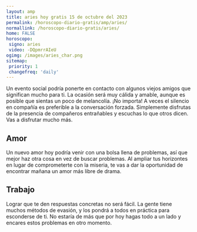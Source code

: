 ```yaml
---
layout: amp
title: aries hoy gratis 15 de octubre del 2023 
permalink: /horoscopo-diario-gratis/amp/aries/
normallink: /horoscopo-diario-gratis/aries/
home: FALSE
horoscopo:
 signo: aries
 video: -DQpmrrAIeU
ogimg: /images/aries_char.png
sitemap:
 priority: 1
 changefreq: 'daily'
---
```



Un evento social podría ponerte en contacto con algunos viejos amigos que significan mucho para ti. La ocasión será muy cálida y amable, aunque es posible que sientas un poco de melancolía. ¡No importa! A veces el silencio en compañía es preferible a la conversación forzada. Simplemente disfrutas de la presencia de compañeros entrañables y escuchas lo que otros dicen. Vas a disfrutar mucho más.

## Amor

Un nuevo amor hoy podría venir con una bolsa llena de problemas, así que mejor haz otra cosa en vez de buscar problemas. Al ampliar tus horizontes en lugar de comprometerte con la miseria, te vas a dar la oportunidad de encontrar mañana un amor más libre de drama.

## Trabajo

Lograr que te den respuestas concretas no será fácil. La gente tiene muchos métodos de evasión, y los pondrá a todos en práctica para esconderse de ti. No estaría de más que por hoy hagas todo a un lado y encares estos problemas en otro momento.